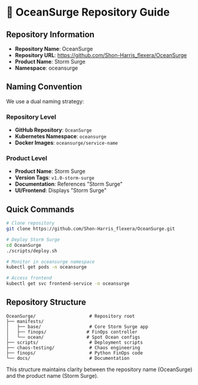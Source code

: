 # 📁 OceanSurge Repository Guide

## Repository Information

- **Repository Name**: OceanSurge
- **Repository URL**: https://github.com/Shon-Harris_flexera/OceanSurge
- **Product Name**: Storm Surge
- **Namespace**: oceansurge

## Naming Convention

We use a dual naming strategy:

### Repository Level
- **GitHub Repository**: `OceanSurge`
- **Kubernetes Namespace**: `oceansurge`
- **Docker Images**: `oceansurge/service-name`

### Product Level  
- **Product Name**: Storm Surge
- **Version Tags**: `v1.0-storm-surge`
- **Documentation**: References "Storm Surge"
- **UI/Frontend**: Displays "Storm Surge"

## Quick Commands

```bash
# Clone repository
git clone https://github.com/Shon-Harris_flexera/OceanSurge.git

# Deploy Storm Surge
cd OceanSurge
./scripts/deploy.sh

# Monitor in oceansurge namespace
kubectl get pods -n oceansurge

# Access frontend
kubectl get svc frontend-service -n oceansurge
```

## Repository Structure

```
OceanSurge/                    # Repository root
├── manifests/
│   ├── base/                  # Core Storm Surge app
│   ├── finops/               # FinOps controller
│   └── ocean/                # Spot Ocean configs
├── scripts/                   # Deployment scripts
├── chaos-testing/             # Chaos engineering
├── finops/                    # Python FinOps code
└── docs/                      # Documentation
```

This structure maintains clarity between the repository name (OceanSurge) and the product name (Storm Surge).
